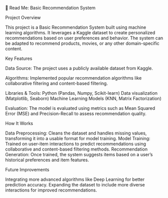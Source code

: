 📄 Read Me: Basic Recommendation System

Project Overview

This project is a Basic Recommendation System built using machine learning algorithms. It leverages a Kaggle dataset to create personalized recommendations based on user preferences and behavior. The system can be adapted to recommend products, movies, or any other domain-specific content.

Key Features

Data Source: The project uses a publicly available dataset from Kaggle.

Algorithms: Implemented popular recommendation algorithms like collaborative filtering and content-based filtering.

Libraries & Tools:
Python (Pandas, Numpy, Scikit-learn)
Data visualization (Matplotlib, Seaborn)
Machine Learning Models (KNN, Matrix Factorization)

Evaluation: The model is evaluated using metrics such as Mean Squared Error (MSE) and Precision-Recall to assess recommendation quality.

How It Works

Data Preprocessing: Cleans the dataset and handles missing values, transforming it into a usable format for model training.
Model Training: Trained on user-item interactions to predict recommendations using collaborative and content-based filtering methods.
Recommendation Generation: Once trained, the system suggests items based on a user’s historical preferences and item features.

Future Improvements

Integrating more advanced algorithms like Deep Learning for better prediction accuracy.
Expanding the dataset to include more diverse interactions for improved recommendations.
